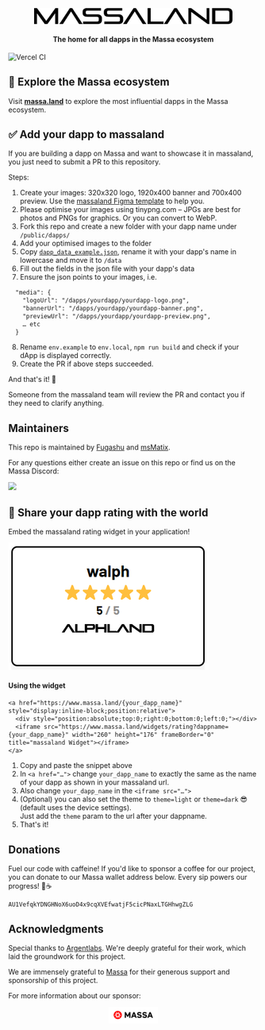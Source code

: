 <div align="center">
    <img src="src/assets/logo-massaland.svg" alt="massaland logo" width=400 />
    <h4>The home for all dapps in the Massa ecosystem</h4>

</div>

![Vercel CI](https://vercelbadge.vercel.app/api/cojodi/massaland-frontend)

## 🧭 Explore the Massa ecosystem

Visit <a href="https://massa.land"><b>massa.land</b></a> to explore the most influential dapps in the Massa
ecosystem.


## ✅ Add your dapp to massaland

If you are building a dapp on Massa and want to showcase it in massaland, you just need to submit a PR to this
repository.

Steps:

1. Create your images: 320x320 logo, 1920x400 banner and 700x400 preview. Use
   the <a href="https://www.figma.com/file/6S69MxzfC99Sn6VxhqVuYL/massaland-Figma-Template?type=design&node-id=0-1&mode=design&t=9k544zGf8bbibA5E-0">
   massaland Figma template</a> to help you.
2. Please optimise your images using tinypng.com – JPGs are best for photos and PNGs for graphics. Or you can convert to
   WebP.
3. Fork this repo and create a new folder with your dapp name under `/public/dapps/`
4. Add your optimised images to the folder
5. Copy [`dapp_data_example.json`](https://github.com/cojodi/massaland-frontend/blob/develop/dapp_data_example.json), rename it
   with your dapp's name in lowercase and move it to `/data`
6. Fill out the fields in the json file with your dapp's data
7. Ensure the json points to your images, i.e.

```
  "media": {
    "logoUrl": "/dapps/yourdapp/yourdapp-logo.png",
    "bannerUrl": "/dapps/yourdapp/yourdapp-banner.png",
    "previewUrl": "/dapps/yourdapp/yourdapp-preview.png",
    … etc
  }
```

8. Rename ```env.example``` to ```env.local```, ```npm run build``` and check if your dApp is displayed correctly.
9. Create the PR if above steps succeeded.

And that's it! 🚀

Someone from the massaland team will review the PR and contact you if they need to clarify anything.

## Maintainers
This repo is maintained by [Fugashu](https://github.com/Fugashu) and [msMatix](https://github.com/msMatix).

For any questions either create an issue on this repo or find us on the Massa Discord:

<a href="https://discord.com/invite/massa">
  <img src="https://img.shields.io/badge/Discord-6666FF?style=for-the-badge&logo=discord&logoColor=white">
</a>

## 📣 Share your dapp rating with the world

Embed the massaland rating widget in your application!

![Widget Example](public/widget_example.png)

#### Using the widget

```
<a href="https://www.massa.land/{your_dapp_name}" style="display:inline-block;position:relative">
  <div style="position:absolute;top:0;right:0;bottom:0;left:0;"></div>
  <iframe src="https://www.massa.land/widgets/rating?dappname={your_dapp_name}" width="260" height="176" frameBorder="0" title="massaland Widget"></iframe>
</a>
```

1. Copy and paste the snippet above
2. In `<a href="…">` change `your_dapp_name` to exactly the same as the name of your dapp as shown in your massaland url.
3. Also change `your_dapp_name` in the `<iframe src="…">`
4. (Optional) you can also set the theme to `theme=light` or `theme=dark` 😎 (default uses the device settings).  
   Just add the `theme` param to the url after your dappname.
5. That's it!

## Donations

Fuel our code with caffeine! If you'd like to sponsor a coffee for our project, you can donate to our Massa wallet address below. Every sip powers our progress! 🚀☕
```
AU1VefqkYDNGHNoX6uoD4x9cqXVEfwatjF5cicPNaxLTGHhwgZLG
```
## Acknowledgments

Special thanks to [Argentlabs](https://github.com/argentlabs/dappland). We're deeply grateful for their work, which laid the groundwork for this project.

We are immensely grateful to [Massa](https://massa.net/)  for their generous support and sponsorship of this project.

For more information about our sponsor:
<div align="center">
<a href="https://massa.net/">
<img src="src/assets/massa-logos/massa-logo.png" alt="Massa Labs" title="Massa Labs" style="width: 100px;">
</a>

</div>

